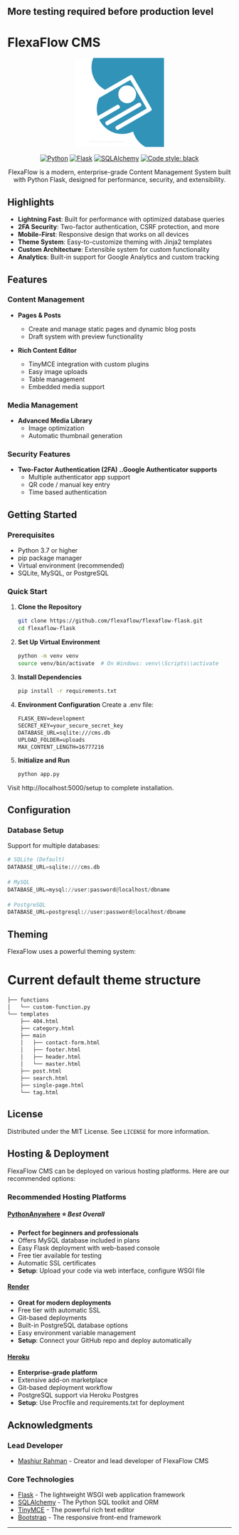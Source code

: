 ## More testing required before production level


# FlexaFlow CMS

<div align="center">

<img src="static/flexaflow.png" alt="FlexaFlow CMS" width="200"/>

[![Python](https://img.shields.io/badge/Python-3.7%2B-blue)](https://www.python.org/)
[![Flask](https://img.shields.io/badge/Flask-2.0%2B-green)](https://flask.palletsprojects.com/)
[![SQLAlchemy](https://img.shields.io/badge/SQLAlchemy-1.4%2B-red)](https://www.sqlalchemy.org/)
[![Code style: black](https://img.shields.io/badge/code%20style-black-000000.svg)](https://github.com/psf/black)

FlexaFlow is a modern, enterprise-grade Content Management System built with Python Flask, designed for performance, security, and extensibility.




</div>

## Highlights

- **Lightning Fast**: Built for performance with optimized database queries
- **2FA Security**: Two-factor authentication, CSRF protection, and more
- **Mobile-First**: Responsive design that works on all devices
- **Theme System**: Easy-to-customize theming with Jinja2 templates
- **Custom Architecture**: Extensible system for custom functionality
- **Analytics**: Built-in support for Google Analytics and custom tracking

## Features

### Content Management
- **Pages & Posts**
  - Create and manage static pages and dynamic blog posts
  - Draft system with preview functionality
  
- **Rich Content Editor**
  - TinyMCE integration with custom plugins
  - Easy image uploads
  - Table management
  - Embedded media support

### Media Management
- **Advanced Media Library**
  - Image optimization
  - Automatic thumbnail generation
  

### Security Features
- **Two-Factor Authentication (2FA) ..Google Authenticator supports**
  - Multiple authenticator app support
  - QR code / manual key entry
  - Time based authentication




##  Getting Started

### Prerequisites

- Python 3.7 or higher
- pip package manager
- Virtual environment (recommended)
- SQLite, MySQL, or PostgreSQL

### Quick Start

1. **Clone the Repository**
   ```bash
   git clone https://github.com/flexaflow/flexaflow-flask.git
   cd flexaflow-flask
   ```

2. **Set Up Virtual Environment**
   ```bash
   python -m venv venv
   source venv/bin/activate  # On Windows: venv\\Scripts\\activate
   ```

3. **Install Dependencies**
   ```bash
   pip install -r requirements.txt
   ```

4. **Environment Configuration**
   Create a .env file:
   ```env
   FLASK_ENV=development
   SECRET_KEY=your_secure_secret_key
   DATABASE_URL=sqlite:///cms.db
   UPLOAD_FOLDER=uploads
   MAX_CONTENT_LENGTH=16777216
   ```

5. **Initialize and Run**
   ```bash
   python app.py
   ```

Visit http://localhost:5000/setup to complete installation.



##  Configuration

### Database Setup

Support for multiple databases:

```python
# SQLite (Default)
DATABASE_URL=sqlite:///cms.db

# MySQL
DATABASE_URL=mysql://user:password@localhost/dbname

# PostgreSQL
DATABASE_URL=postgresql://user:password@localhost/dbname
```


## Theming

FlexaFlow uses a powerful theming system:

# Current default theme structure
```
├── functions
│   └── custom-function.py
└── templates
    ├── 404.html
    ├── category.html
    ├── main
    │   ├── contact-form.html
    │   ├── footer.html
    │   ├── header.html
    │   └── master.html
    ├── post.html
    ├── search.html
    ├── single-page.html
    └── tag.html

```




## License

Distributed under the MIT License. See `LICENSE` for more information.



## Hosting & Deployment

FlexaFlow CMS can be deployed on various hosting platforms. Here are our recommended options:

### Recommended Hosting Platforms

#### **[PythonAnywhere](https://www.pythonanywhere.com/)** ⭐ *Best Overall*
- **Perfect for beginners and professionals**
- Offers MySQL database included in plans
- Easy Flask deployment with web-based console
- Free tier available for testing
- Automatic SSL certificates
- **Setup**: Upload your code via web interface, configure WSGI file

#### **[Render](https://render.com/)**
- **Great for modern deployments**
- Free tier with automatic SSL
- Git-based deployments
- Built-in PostgreSQL database options
- Easy environment variable management
- **Setup**: Connect your GitHub repo and deploy automatically

#### **[Heroku](https://www.heroku.com/)**
- **Enterprise-grade platform**
- Extensive add-on marketplace
- Git-based deployment workflow
- PostgreSQL support via Heroku Postgres
- **Setup**: Use Procfile and requirements.txt for deployment




## Acknowledgments

### Lead Developer
- [Mashiur Rahman](https://github.com/01one) - Creator and lead developer of FlexaFlow CMS

### Core Technologies
- [Flask](https://flask.palletsprojects.com/) - The lightweight WSGI web application framework
- [SQLAlchemy](https://www.sqlalchemy.org/) - The Python SQL toolkit and ORM
- [TinyMCE](https://www.tiny.cloud/) - The powerful rich text editor
- [Bootstrap](https://getbootstrap.com/) - The responsive front-end framework





---

<div align="center">
</div>

